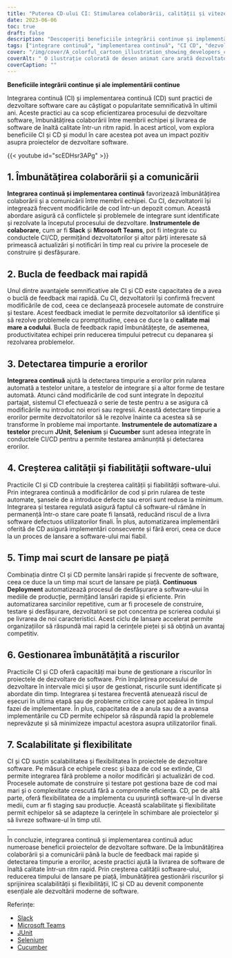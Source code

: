 ```yaml
---
title: "Puterea CD-ului CI: Stimularea colaborării, calității și vitezei"
date: 2023-06-06
toc: true
draft: false
description: "Descoperiți beneficiile integrării continue și implementării continue (CI CD) în dezvoltarea de software, îmbunătățind colaborarea, calitatea și viteza."
tags: ["integrare continuă", "implementarea continuă", "CI CD", "dezvoltarea de software", "colaborare", "comunicare", "bucla de feedback", "detectarea erorilor", "calitatea software-ului", "fiabilitate", "timp de introducere pe piață", "gestionarea riscurilor", "scalabilitate", "flexibilitate", "testare automată", "dezvoltare agilă", "DevOps", "productivitatea echipei", "versiuni de software", "automatizarea implementării", "automatizarea testelor", "livrare rapidă de software", "metodologii agile", "gestionarea versiunilor", "inginerie software", "echipe agile", "îmbunătățire continuă", "testare software", "conducte de implementare", "procesul de desfășurare", "ciclul de viață al dezvoltării de software"]
cover: "/img/cover/A_colorful_cartoon_illustration_showing_developers_collaborating.png"
coverAlt: " O ilustrație colorată de desen animat care arată dezvoltatorii colaborând și implementând software rapid și eficient cu ajutorul instrumentelor și proceselor CI CD."
coverCaption: ""
---
```


**Beneficiile integrării continue și ale implementării continue**

Integrarea continuă (CI) și implementarea continuă (CD) sunt practici de dezvoltare software care au câștigat o popularitate semnificativă în ultimii ani. Aceste practici au ca scop eficientizarea procesului de dezvoltare software, îmbunătățirea colaborării între membrii echipei și livrarea de software de înaltă calitate într-un ritm rapid. În acest articol, vom explora beneficiile CI și CD și modul în care acestea pot avea un impact pozitiv asupra proiectelor de dezvoltare software.

{{< youtube id="scEDHsr3APg" >}}

## 1. Îmbunătățirea colaborării și a comunicării

**Integrarea continuă și implementarea continuă** favorizează îmbunătățirea colaborării și a comunicării între membrii echipei. Cu CI, dezvoltatorii își integrează frecvent modificările de cod într-un depozit comun. Această abordare asigură că conflictele și problemele de integrare sunt identificate și rezolvate la începutul procesului de dezvoltare. **Instrumentele de colaborare**, cum ar fi **Slack** și **Microsoft Teams**, pot fi integrate cu conductele CI/CD, permițând dezvoltatorilor și altor părți interesate să primească actualizări și notificări în timp real cu privire la procesele de construire și desfășurare.

## 2. Bucla de feedback mai rapidă

Unul dintre avantajele semnificative ale CI și CD este capacitatea de a avea o buclă de feedback mai rapidă. Cu CI, dezvoltatorii își confirmă frecvent modificările de cod, ceea ce declanșează procesele automate de construire și testare. Acest feedback imediat le permite dezvoltatorilor să identifice și să rezolve problemele cu promptitudine, ceea ce duce la o **calitate mai mare a codului**. Bucla de feedback rapid îmbunătățește, de asemenea, productivitatea echipei prin reducerea timpului petrecut cu depanarea și rezolvarea problemelor.

## 3. Detectarea timpurie a erorilor

**Integrarea continuă** ajută la detectarea timpurie a erorilor prin rularea automată a testelor unitare, a testelor de integrare și a altor forme de testare automată. Atunci când modificările de cod sunt integrate în depozitul partajat, sistemul CI efectuează o serie de teste pentru a se asigura că modificările nu introduc noi erori sau regresii. Această detectare timpurie a erorilor permite dezvoltatorilor să le rezolve înainte ca acestea să se transforme în probleme mai importante. **Instrumentele de automatizare a testelor** precum **JUnit**, **Selenium** și **Cucumber** sunt adesea integrate în conductele CI/CD pentru a permite testarea amănunțită și detectarea erorilor.

## 4. Creșterea calității și fiabilității software-ului

Practicile CI și CD contribuie la creșterea calității și fiabilității software-ului. Prin integrarea continuă a modificărilor de cod și prin rularea de teste automate, șansele de a introduce defecte sau erori sunt reduse la minimum. Integrarea și testarea regulată asigură faptul că software-ul rămâne în permanență într-o stare care poate fi lansată, reducând riscul de a livra software defectuos utilizatorilor finali. În plus, automatizarea implementării oferită de CD asigură implementări consecvente și fără erori, ceea ce duce la un proces de lansare a software-ului mai fiabil.

## 5. Timp mai scurt de lansare pe piață

Combinația dintre CI și CD permite lansări rapide și frecvente de software, ceea ce duce la un timp mai scurt de lansare pe piață. **Continuous Deployment** automatizează procesul de desfășurare a software-ului în mediile de producție, permițând lansări rapide și eficiente. Prin automatizarea sarcinilor repetitive, cum ar fi procesele de construire, testare și desfășurare, dezvoltatorii se pot concentra pe scrierea codului și pe livrarea de noi caracteristici. Acest ciclu de lansare accelerat permite organizațiilor să răspundă mai rapid la cerințele pieței și să obțină un avantaj competitiv.

## 6. Gestionarea îmbunătățită a riscurilor

Practicile CI și CD oferă capacități mai bune de gestionare a riscurilor în proiectele de dezvoltare de software. Prin împărțirea procesului de dezvoltare în intervale mici și ușor de gestionat, riscurile sunt identificate și abordate din timp. Integrarea și testarea frecventă atenuează riscul de eșecuri în ultima etapă sau de probleme critice care pot apărea în timpul fazei de implementare. În plus, capacitatea de a anula sau de a avansa implementările cu CD permite echipelor să răspundă rapid la problemele neprevăzute și să minimizeze impactul acestora asupra utilizatorilor finali.

## 7. Scalabilitate și flexibilitate

CI și CD susțin scalabilitatea și flexibilitatea în proiectele de dezvoltare software. Pe măsură ce echipele cresc și baza de cod se extinde, CI permite integrarea fără probleme a noilor modificări și actualizări de cod. Procesele automate de construire și testare pot gestiona baze de cod mai mari și o complexitate crescută fără a compromite eficiența. CD, pe de altă parte, oferă flexibilitatea de a implementa cu ușurință software-ul în diverse medii, cum ar fi staging sau producție. Această scalabilitate și flexibilitate permit echipelor să se adapteze la cerințele în schimbare ale proiectelor și să livreze software-ul în timp util.

______

În concluzie, integrarea continuă și implementarea continuă aduc numeroase beneficii proiectelor de dezvoltare software. De la îmbunătățirea colaborării și a comunicării până la bucle de feedback mai rapide și detectarea timpurie a erorilor, aceste practici ajută la livrarea de software de înaltă calitate într-un ritm rapid. Prin creșterea calității software-ului, reducerea timpului de lansare pe piață, îmbunătățirea gestionării riscurilor și sprijinirea scalabilității și flexibilității, IC și CD au devenit componente esențiale ale dezvoltării moderne de software.

Referințe:
- [Slack](https://slack.com/)
- [Microsoft Teams](https://www.microsoft.com/en-us/microsoft-teams/group-chat-software)
- [JUnit](https://junit.org/junit5/)
- [Selenium](https://www.selenium.dev/)
- [Cucumber](https://cucumber.io/)
